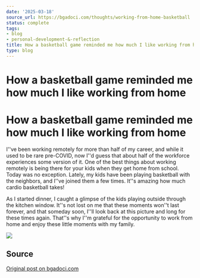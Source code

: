 ```yaml
---
date: '2025-03-18'
source_url: https://bgadoci.com/thoughts/working-from-home-basketball
status: complete
tags:
- blog
- personal-development-&-reflection
title: How a basketball game reminded me how much I like working from home
type: blog
---
```


# How a basketball game reminded me how much I like working from home

# How a basketball game reminded me how much I like working from home

I''ve been working remotely for more than half of my career, and while it used to be rare pre-COVID, now I''d guess that about half of the workforce experiences some version of it. One of the best things about working remotely is being there for your kids when they get home from school. Today was no exception. Lately, my kids have been playing basketball with the neighbors, and I''ve joined them a few times. It''s amazing how much cardio basketball takes!

As I started dinner, I caught a glimpse of the kids playing outside through the kitchen window. It''s not lost on me that these moments won''t last forever, and that someday soon, I''ll look back at this picture and long for these times again. That''s why I''m grateful for the opportunity to work from home and enjoy these little moments with my family.

![](images/basketball_9b7ad94109.png)

## Source
[Original post on bgadoci.com](https://bgadoci.com/thoughts/working-from-home-basketball)